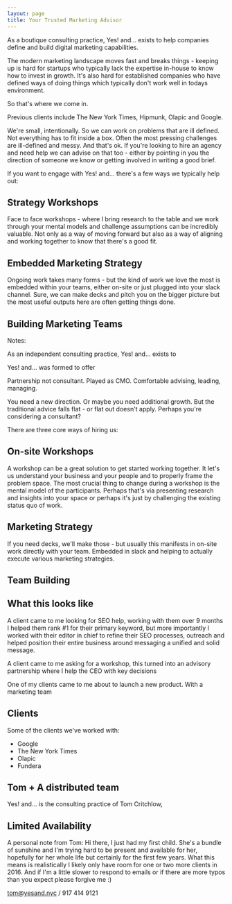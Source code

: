 ```yaml
---
layout: page
title: Your Trusted Marketing Advisor
---
```


As a boutique consulting practice, <span class="brandsmall">Yes! and...</span> exists to help companies define and build digital marketing capabilities.

The modern marketing landscape moves fast and breaks things - keeping up is hard for startups who typically lack the expertise in-house to know how to invest in growth. It's also hard for established companies who have defined ways of doing things which typically don't work well in todays environment.

So that's where we come in.

Previous clients include The New York Times, Hipmunk, Olapic and Google.

We're small, intentionally. So we can work on problems that are ill defined. Not everything has to fit inside a box. Often the most pressing challenges are ill-defined and messy. And that's ok. If you're looking to hire an agency and need help we can advise on that too - either by pointing in you the direction of someone we know or getting involved in writing a good brief.

If you want to engage with <span class="brandsmall">Yes! and...</span> there's a few ways we typically help out:

## Strategy Workshops

Face to face workshops - where I bring research to the table and we work through your mental models and challenge assumptions can be incredibly valuable. Not only as a way of moving forward but also as a way of aligning and working together to know that there's a good fit.

## Embedded Marketing Strategy

Ongoing work takes many forms - but the kind of work we love the most is embedded within your teams, either on-site or just plugged into your slack channel. Sure, we can make decks and pitch you on the bigger picture but the most useful outputs here are often getting things done. 

## Building Marketing Teams

Notes:

As an independent consulting practice, Yes! and... exists to 

Yes! and... was formed to offer 

Partnership not consultant. Played as CMO. Comfortable advising, leading, managing.

You need a new direction. Or maybe you need additional growth. But the traditional advice falls flat - or flat out doesn't apply. Perhaps you're considering a consultant?

There are three core ways of hiring us:

## On-site Workshops

A workshop can be a great solution to get started working together. It let's us understand your business and your people and to properly frame the problem space. The most crucial thing to change during a workshop is the mental model of the participants. Perhaps that's via presenting research and insights into your space or perhaps it's just by challenging the existing status quo of work.

## Marketing Strategy

If you need decks, we'll make those - but usually this manifests in on-site work directly with your team. Embedded in slack and helping to actually execute various marketing strategies. 

## Team Building

## What this looks like

A client came to me looking for SEO help, working with them over 9 months I helped them rank #1 for their primary keyword, but more importantly I worked with their editor in chief to refine their SEO processes, outreach and helped position their entire business around messaging a unified and solid message.

A client came to me asking for a workshop, this turned into an advisory partnership where I help the CEO with key decisions 

One of my clients came to me about to launch a new product. With a marketing team 

## Clients

Some of the clients we've worked with:

- Google
- The New York Times
- Olapic
- Fundera

## Tom + A distributed team

Yes! and... is the consulting practice of Tom Critchlow, 

## Limited Availability

A personal note from Tom: Hi there, I just had my first child. She's a bundle of sunshine and I'm trying hard to be present and available for her, hopefully for her whole life but certainly for the first few years. What this means is realistically I likely only have room for one or two more clients in 2016. And if I'm a little slower to respond to emails or if there are more typos than you expect please forgive me :) 

tom@yesand.nyc / 917 414 9121